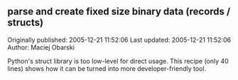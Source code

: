 ## parse and create fixed size binary data (records / structs) 
Originally published: 2005-12-21 11:52:06 
Last updated: 2005-12-21 11:52:06 
Author: Maciej Obarski 
 
Python's struct library is too low-level for direct usage. This recipe (only 40 lines) shows how it can be turned into more developer-friendly tool.